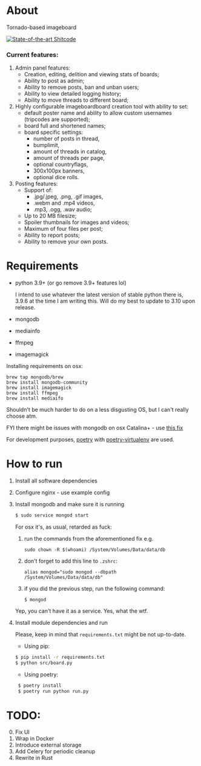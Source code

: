 # About
Tornado-based imageboard

[![State-of-the-art Shitcode](https://img.shields.io/static/v1?label=State-of-the-art&message=Shitcode&color=7B5804)](https://github.com/trekhleb/state-of-the-art-shitcode)

### Current features:
1. Admin panel features:
    * Creation, editing, delition and viewing stats of boards;
    * Ability to post as admin;
    * Ability to remove posts, ban and unban users;
    * Ability to view detailed logging history;
    * Ability to move threads to different board;
2. Highly configurable imageboardboard creation tool with ability to set:
    * default poster name and ability to allow custom usernames (tripcodes are supported);
    * board full and shortened names;
    * board specific settings:
        * number of posts in thread,
        * bumplimit,
        * amount of threads in catalog, 
        * amount of threads per page,
        * optional countryflags,
        * 300x100px banners,
        * optional dice rolls.
3. Posting features:
    * Support of:
        * .jpg/.jpeg, .png, .gif images,
        * .webm and .mp4 videos,
        * .mp3, .ogg, .wav audio;
    * Up to 20 MB filesize;
    * Spoiler thumbnails for images and videos;
    * Maximum of four files per post;
    * Ability to report posts;
    * Ability to remove your own posts.

# Requirements
* python 3.9+ (or go remove 3.9+ features lol)

   I intend to use whatever the latest version of stable python there is, 3.9.6 at the time I am writing this.
   Will do my best to update to 3.10 upon release.
* mongodb
* mediainfo
* ffmpeg
* imagemagick

Installing requirements on osx:
```shell
brew tap mongodb/brew
brew install mongodb-community
brew install imagemagick
brew install ffmpeg
brew install mediaifo
```
Shouldn't be much harder to do on a less disgusting OS, but I can't really choose atm.

FYI there might be issues with mongodb on osx Catalina+ - use [this fix](https://stackoverflow.com/a/61423909/12932611)

For development purposes, [poetry]() with [poetry-virtualenv]() are used.

# How to run
1. Install all software dependencies
2. Configure nginx - use example config
3. Install mongodb and make sure it is running
    ```sh
    $ sudo service mongod start
    ```
   For osx it's, as usual, retarded as fuck:
   1) run the commands from the aforementioned fix e.g.
      ```shell
      sudo chown -R $(whoami) /System/Volumes/Data/data/db
      ```
   2) don't forget to add this line to `.zshrc`:
      ```shell
      alias mongod="sudo mongod --dbpath /System/Volumes/Data/data/db"
      ```
   3) if you did the previous step, run the following command:
       ```shell
       $ mongod
       ```
   Yep, you can't have it as a service. Yes, what the wtf.
4. Install module dependencies and run
   
   Please, keep in mind that `requirements.txt` might be not up-to-date.
   
   * Using pip:
    ```sh
    $ pip install -r requirements.txt
    $ python src/board.py
    ```
   * Using poetry:
   ```sh
    $ poetry install
    $ poetry run python run.py
    ```

# TODO:
0. Fix UI
1. Wrap in Docker
2. Introduce external storage
3. Add Celery for periodic cleanup
4. Rewrite in Rust